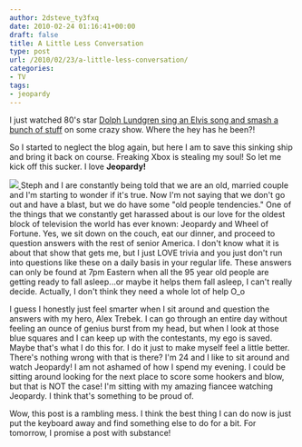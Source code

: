 ```yaml
---
author: 2dsteve_ty3fxq
date: 2010-02-24 01:16:41+00:00
draft: false
title: A Little Less Conversation
type: post
url: /2010/02/23/a-little-less-conversation/
categories:
- TV
tags:
- jeopardy
---
```


I just watched 80's star [Dolph Lundgren sing an Elvis song and smash a bunch of stuff](http://www.break.com/usercontent/2010/2/23/dolph-lundgren-sings-elvis-smashes-stuff-1755156) on some crazy show. Where the hey has he been?!

So I started to neglect the blog again, but here I am to save this sinking ship and bring it back on course. Freaking Xbox is stealing my soul! So let me kick off this sucker. I love **Jeopardy!**

[![](http://www.bitsandbinary.com/wp-content/uploads/2010/02/jeopardy-pic-150x150.jpg)
](http://www.bitsandbinary.com/wp-content/uploads/2010/02/jeopardy-pic.jpg)Steph and I are constantly being told that we are an old, married couple and I'm starting to wonder if it's true. Now I'm not saying that we don't go out and have a blast, but we do have some "old people tendencies." One of the things that we constantly get harassed about is our love for the oldest block of television the world has ever known: Jeopardy and Wheel of Fortune. Yes, we sit down on the couch, eat our dinner, and proceed to question answers with the rest of senior America. I don't know what it is about that show that gets me, but I just LOVE trivia and you just don't run into questions like these on a daily basis in your regular life. These answers can only be found at 7pm Eastern when all the 95 year old people are getting ready to fall asleep...or maybe it helps them fall asleep, I can't really decide. Actually, I don't think they need a whole lot of help O_o

I guess I honestly just feel smarter when I sit around and question the answers with my hero, Alex Trebek. I can go through an entire day without feeling an ounce of genius burst from my head, but when I look at those blue squares and I can keep up with the contestants, my ego is saved. Maybe that's what I do this for. I do it just to make myself feel a little better. There's nothing wrong with that is there? I'm 24 and I like to sit around and watch Jeopardy! I am not ashamed of how I spend my evening. I could be sitting around looking for the next place to score some hookers and blow, but that is NOT the case! I'm sitting with my amazing fiancee watching Jeopardy. I think that's something to be proud of.

Wow, this post is a rambling mess. I think the best thing I can do now is just put the keyboard away and find something else to do for a bit. For tomorrow, I promise a post with substance!
